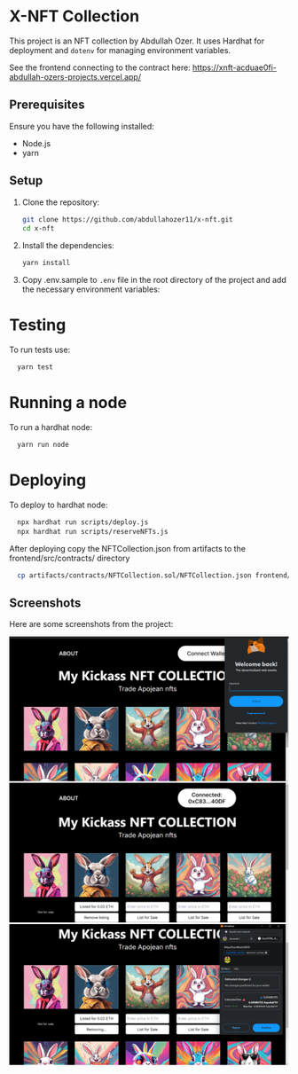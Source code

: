 # X-NFT Collection

This project is an NFT collection by Abdullah Ozer. It uses Hardhat for deployment and `dotenv` for managing environment variables.

See the frontend connecting to the contract here:
https://xnft-acduae0fi-abdullah-ozers-projects.vercel.app/

## Prerequisites

Ensure you have the following installed:

- Node.js
- yarn

## Setup

1. Clone the repository:

    ```bash
    git clone https://github.com/abdullahozer11/x-nft.git
    cd x-nft
    ```

2. Install the dependencies:

    ```bash
    yarn install
    ```

3. Copy .env.sample to `.env` file in the root directory of the project and add the necessary environment variables:

# Testing

To run tests use:

```bash
  yarn test
```

# Running a node

To run a hardhat node:

```bash
  yarn run node
```

# Deploying

To deploy to hardhat node:

```bash
  npx hardhat run scripts/deploy.js
  npx hardhat run scripts/reserveNFTs.js
```

After deploying copy the NFTCollection.json from artifacts to the frontend/src/contracts/ directory

```bash
  cp artifacts/contracts/NFTCollection.sol/NFTCollection.json frontend/src/contracts/
```


## Screenshots
Here are some screenshots from the project:

![Screenshot 1](screenshots/scr1.png)
![Screenshot 2](screenshots/scr2.png)
![Screenshot 3](screenshots/scr3.png)
